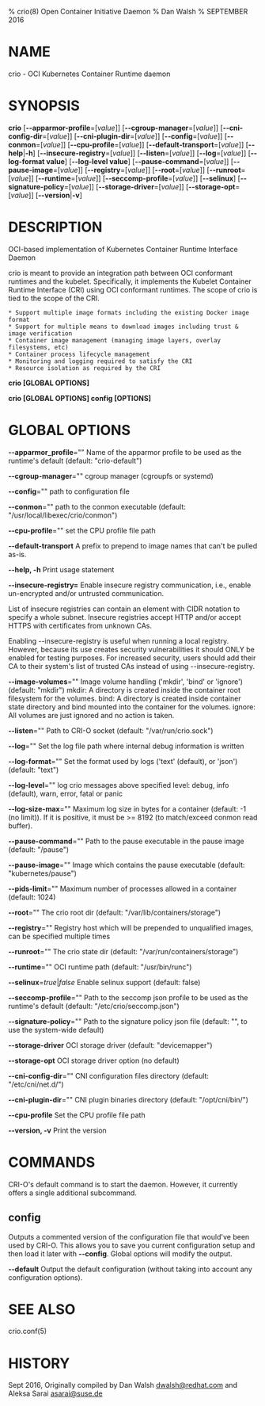% crio(8) Open Container Initiative Daemon
% Dan Walsh
% SEPTEMBER 2016
# NAME
crio - OCI Kubernetes Container Runtime daemon

# SYNOPSIS
**crio**
[**--apparmor-profile**=[*value*]]
[**--cgroup-manager**=[*value*]]
[**--cni-config-dir**=[*value*]]
[**--cni-plugin-dir**=[*value*]]
[**--config**=[*value*]]
[**--conmon**=[*value*]]
[**--cpu-profile**=[*value*]]
[**--default-transport**=[*value*]]
[**--help**|**-h**]
[**--insecure-registry**=[*value*]]
[**--listen**=[*value*]]
[**--log**=[*value*]]
[**--log-format value**]
[**--log-level value**]
[**--pause-command**=[*value*]]
[**--pause-image**=[*value*]]
[**--registry**=[*value*]]
[**--root**=[*value*]]
[**--runroot**=[*value*]]
[**--runtime**=[*value*]]
[**--seccomp-profile**=[*value*]]
[**--selinux**]
[**--signature-policy**=[*value*]]
[**--storage-driver**=[*value*]]
[**--storage-opt**=[*value*]]
[**--version**|**-v**]

# DESCRIPTION
OCI-based implementation of Kubernetes Container Runtime Interface Daemon

crio is meant to provide an integration path between OCI conformant runtimes and the kubelet. Specifically, it implements the Kubelet Container Runtime Interface (CRI) using OCI conformant runtimes. The scope of crio is tied to the scope of the CRI.

	* Support multiple image formats including the existing Docker image format
	* Support for multiple means to download images including trust & image verification
	* Container image management (managing image layers, overlay filesystems, etc)
	* Container process lifecycle management
	* Monitoring and logging required to satisfy the CRI
	* Resource isolation as required by the CRI

**crio [GLOBAL OPTIONS]**

**crio [GLOBAL OPTIONS] config [OPTIONS]**

# GLOBAL OPTIONS

**--apparmor_profile**=""
  Name of the apparmor profile to be used as the runtime's default (default: "crio-default")

**--cgroup-manager**=""
  cgroup manager (cgroupfs or systemd)

**--config**=""
  path to configuration file

**--conmon**=""
  path to the conmon executable (default: "/usr/local/libexec/crio/conmon")

**--cpu-profile**=""
set the CPU profile file path

**--default-transport**
  A prefix to prepend to image names that can't be pulled as-is.

**--help, -h**
  Print usage statement

**--insecure-registry=**
  Enable insecure registry  communication,  i.e.,  enable  un-encrypted
  and/or untrusted communication.

  List  of  insecure registries can contain an element with CIDR notation
  to specify a whole  subnet.  Insecure  registries  accept  HTTP  and/or
  accept HTTPS with certificates from unknown CAs.

  Enabling  --insecure-registry  is useful when running a local registry.
  However, because its use creates  security  vulnerabilities  it  should
  ONLY  be  enabled  for testing purposes.  For increased security, users
  should add their CA to their system's list of trusted  CAs  instead  of
  using --insecure-registry.

**--image-volumes**=""
  Image volume handling ('mkdir', 'bind' or 'ignore') (default: "mkdir")
  mkdir: A directory is created inside the container root filesystem for the volumes.
  bind: A directory is created inside container state directory and bind mounted into
  the container for the volumes.
  ignore: All volumes are just ignored and no action is taken.

**--listen**=""
  Path to CRI-O socket (default: "/var/run/crio.sock")

**--log**=""
  Set the log file path where internal debug information is written

**--log-format**=""
  Set the format used by logs ('text' (default), or 'json') (default: "text")

**--log-level**=""
  log crio messages above specified level: debug, info (default), warn, error, fatal or panic

**--log-size-max**=""
  Maximum log size in bytes for a container (default: -1 (no limit)).
  If it is positive, it must be >= 8192 (to match/exceed conmon read buffer).

**--pause-command**=""
  Path to the pause executable in the pause image (default: "/pause")

**--pause-image**=""
  Image which contains the pause executable (default: "kubernetes/pause")

**--pids-limit**=""
  Maximum number of processes allowed in a container (default: 1024)

**--root**=""
  The crio root dir (default: "/var/lib/containers/storage")

**--registry**=""
  Registry host which will be prepended to unqualified images, can be specified multiple times

**--runroot**=""
  The crio state dir (default: "/var/run/containers/storage")

**--runtime**=""
  OCI runtime path (default: "/usr/bin/runc")

**--selinux**=*true*|*false*
  Enable selinux support (default: false)

**--seccomp-profile**=""
  Path to the seccomp json profile to be used as the runtime's default (default: "/etc/crio/seccomp.json")

**--signature-policy**=""
  Path to the signature policy json file (default: "", to use the system-wide default)

**--storage-driver**
  OCI storage driver (default: "devicemapper")

**--storage-opt**
  OCI storage driver option (no default)

**--cni-config-dir**=""
  CNI configuration files directory (default: "/etc/cni/net.d/")

**--cni-plugin-dir**=""
  CNI plugin binaries directory (default: "/opt/cni/bin/")

**--cpu-profile**
  Set the CPU profile file path

**--version, -v**
  Print the version

# COMMANDS
CRI-O's default command is to start the daemon. However, it currently offers a
single additional subcommand.

## config

Outputs a commented version of the configuration file that would've been used
by CRI-O. This allows you to save you current configuration setup and then load
it later with **--config**. Global options will modify the output.

**--default**
  Output the default configuration (without taking into account any configuration options).

# SEE ALSO
crio.conf(5)

# HISTORY
Sept 2016, Originally compiled by Dan Walsh <dwalsh@redhat.com> and Aleksa Sarai <asarai@suse.de>
